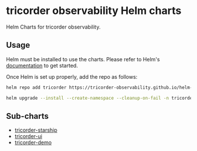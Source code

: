 # tricorder observability Helm charts

Helm Charts for tricorder observability.

## Usage

Helm must be installed to use the charts. Please refer to Helm's [documentation](https://helm.sh/docs/) to get started.

Once Helm is set up properly, add the repo as follows:

```bash
helm repo add tricorder https://tricorder-observability.github.io/helm-charts

helm upgrade --install --create-namespace --cleanup-on-fail -n tricorder my-tricorder tricorder
```

## Sub-charts
- [tricorder-starship](./charts/tricorder/charts/starship/README.md)
- [tricorder-ui](./charts/tricorder/charts/ui/README.md)
- [tricorder-demo](./charts/tricorder-demo/README.md)
